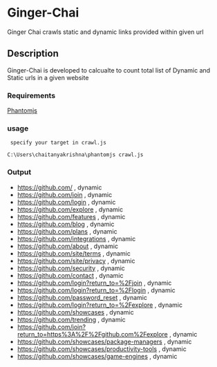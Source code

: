 # Ginger-Chai
Ginger Chai crawls static and dynamic links provided within given url


## Description
Ginger-Chai is developed to calcualte to count total list of Dynamic and Static urls in a given website


### Requirements
[Phantomjs](http://phantomjs.org/)

### usage
` specify your target in crawl.js`

`C:\Users\chaitanyakrishna\phantomjs crawl.js`
### Output
* https://github.com/ , dynamic
* https://github.com/join , dynamic
* https://github.com/login , dynamic
* https://github.com/explore , dynamic
* https://github.com/features , dynamic
* https://github.com/blog , dynamic
* https://github.com/plans , dynamic
* https://github.com/integrations , dynamic
* https://github.com/about , dynamic
* https://github.com/site/terms , dynamic
* https://github.com/site/privacy , dynamic
* https://github.com/security , dynamic
* https://github.com/contact , dynamic
* https://github.com/login?return_to=%2Fjoin , dynamic
* https://github.com/login?return_to=%2Flogin , dynamic
* https://github.com/password_reset , dynamic
* https://github.com/login?return_to=%2Fexplore , dynamic
* https://github.com/showcases , dynamic
* https://github.com/trending , dynamic
* https://github.com/join?return_to=https%3A%2F%2Fgithub.com%2Fexplore , dynamic
* https://github.com/showcases/package-managers , dynamic
* https://github.com/showcases/productivity-tools , dynamic
* https://github.com/showcases/game-engines , dynamic
